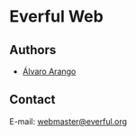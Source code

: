 # Everful Web

## Authors

- [Álvaro Arango](https://github.com/alvaroarango)

## Contact

E-mail: webmaster@everful.org
